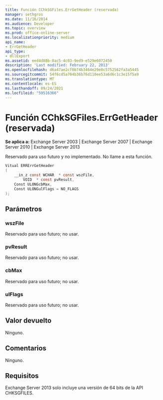 ```yaml
---
title: Función CChkSGFiles.ErrGetHeader (reservada)
manager: sethgros
ms.date: 11/16/2014
ms.audience: Developer
ms.topic: overview
ms.prod: office-online-server
ms.localizationpriority: medium
api_name:
- ErrGetHeader
api_type:
- dllExport
ms.assetid: eed4d88b-8ac5-4c03-9ed9-e529e6072450
description: 'Last modified: February 22, 2013'
ms.openlocfilehash: d6a47ae2cf0b74b3464e29e8c5752562fa3a5445
ms.sourcegitcommit: 54f6cd5a704b36b76d110ee53a6d6c1c3e15f5a9
ms.translationtype: MT
ms.contentlocale: es-ES
ms.lasthandoff: 09/24/2021
ms.locfileid: "59516366"
---
```

# <a name="cchksgfileserrgetheader-function-reserved"></a>Función CChkSGFiles.ErrGetHeader (reservada)

**Se aplica a:** Exchange Server 2003 | Exchange Server 2007 | Exchange Server 2010 | Exchange Server 2013
  
Reservado para uso futuro y no implementado. No llame a esta función. 
  
```cs
Vitual ERRErrGetHeader  
(
    __in_z const WCHAR  * const wszFile,
        VOID  * const pvResult,
    Const ULONGcbMax,
    Const ULONGulFlags = NO_FLAGS
);

```

## <a name="parameters"></a>Parámetros

### <a name="wszfile"></a>wszFile
  
Reservado para uso futuro; no usar.
    
### <a name="pvresult"></a>pvResult
  
Reservado para uso futuro; no usar.
    
### <a name="cbmax"></a>cbMax
  
Reservado para uso futuro; no usar.
    
### <a name="ulflags"></a>ulFlags
  
Reservado para uso futuro; no usar.
    
## <a name="return-value"></a>Valor devuelto

Ninguno.
  
## <a name="remarks"></a>Comentarios

Ninguno.
  
## <a name="requirements"></a>Requisitos

Exchange Server 2013 solo incluye una versión de 64 bits de la API CHKSGFILES.
  

